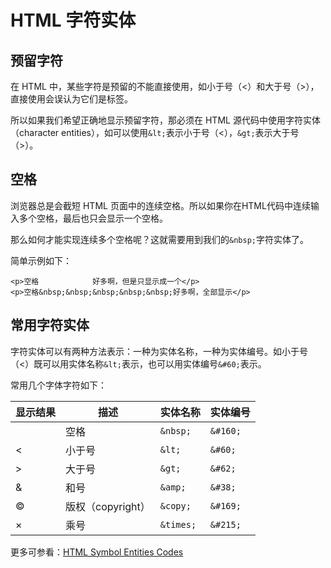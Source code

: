 # HTML 字符实体

## 预留字符

在 HTML 中，某些字符是预留的不能直接使用，如小于号（<）和大于号（>），直接使用会误认为它们是标签。

所以如果我们希望正确地显示预留字符，那必须在 HTML 源代码中使用字符实体（character entities），如可以使用`&lt;`表示小于号（<），`&gt;`表示大于号（>）。

## 空格

浏览器总是会截短 HTML 页面中的连续空格。所以如果你在HTML代码中连续输入多个空格，最后也只会显示一个空格。

那么如何才能实现连续多个空格呢？这就需要用到我们的`&nbsp;`字符实体了。

简单示例如下：

```
<p>空格            好多啊，但是只显示成一个</p>
<p>空格&nbsp;&nbsp;&nbsp;&nbsp;&nbsp;好多啊，全部显示</p>
```

## 常用字符实体

字符实体可以有两种方法表示：一种为实体名称，一种为实体编号。如小于号（<）既可以用实体名称`&lt;`表示，也可以用实体编号`&#60;`表示。

常用几个字体字符如下：

| 显示结果 | 描述              | 实体名称  | 实体编号 |
| -------- | ----------------- | --------- | -------- |
|          | 空格              | `&nbsp;`  | `&#160;` |
| <        | 小于号            | `&lt;`    | `&#60;`  |
| >        | 大于号            | `&gt;`    | `&#62;`  |
| &        | 和号              | `&amp;`   | `&#38;`  |
| ©        | 版权（copyright） | `&copy;`  | `&#169;` |
| ×        | 乘号              | `&times;` | `&#215;` |

更多可参看：[HTML Symbol Entities Codes](http://www.entitycode.com/)

